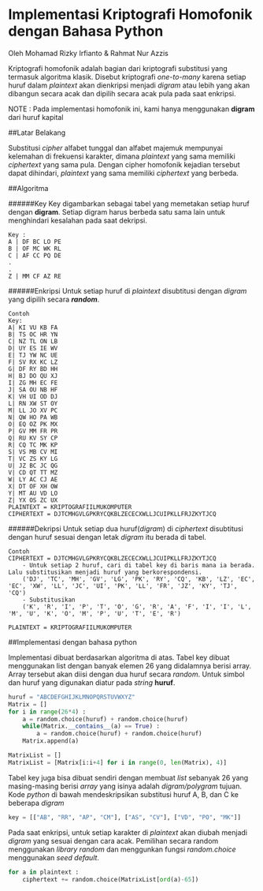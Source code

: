 # Implementasi Kriptografi Homofonik dengan Bahasa Python

Oleh Mohamad Rizky Irfianto & Rahmat Nur Azzis
       
Kriptografi homofonik adalah bagian dari kriptografi substitusi yang termasuk algoritma klasik. Disebut kriptografi *one-to-many* karena setiap huruf dalam *plaintext* akan dienkripsi menjadi *digram* atau lebih yang akan dibangun secara acak dan dipilih secara acak pula pada saat enkripsi. 

NOTE : Pada implementasi homofonik ini, kami hanya menggunakan **digram** dari huruf kapital

##Latar Belakang

Substitusi *cipher* alfabet tunggal dan alfabet majemuk mempunyai kelemahan di frekuensi karakter, dimana *plaintext* yang sama memiliki *ciphertext* yang sama pula. Dengan cipher homofonik kejadian tersebut dapat dihindari, *plaintext* yang sama memiliki *ciphertext* yang berbeda.

##Algoritma

######Key
Key digambarkan sebagai tabel yang memetakan setiap huruf dengan **digram**. Setiap digram harus berbeda satu sama lain untuk menghindari kesalahan pada saat dekripsi.

```
Key :
A | DF BC LO PE
B | OF MC WK RL
C | AF CC PQ DE
.
.
Z | MM CF AZ RE
```

######Enkripsi
Untuk setiap huruf di *plaintext* disubtitusi dengan *digram* yang dipilih secara ***random***.
```
Contoh
Key:
A| KI VU KB FA
B| TS OC HR YN
C| NZ TL ON LB
D| UY ES IE WV
E| TJ YW NC UE
F| SV RX KC LZ
G| DF RY BD HH
H| BJ DO QU XJ
I| ZG MH EC FE
J| SA OU NB HF
K| VH UI OD DJ
L| RN XW ST OY
M| LL JO XV PC
N| QW HO PA WB
O| EQ OZ PK MX
P| GV MM FR PR
Q| RU KV SY CP
R| CQ TC MK KP
S| VS MB CV MI
T| VC ZS KY LG
U| JZ BC JC QG
V| CD QT TT MZ
W| LY AC CJ AE
X| DT OF XH OW
Y| MT AU VD LO
Z| YX OS ZC UX
PLAINTEXT = KRIPTOGRAFIILMUKOMPUTER
CIPHERTEXT = DJTCMHGVLGPKRYCQKBLZECECXWLLJCUIPKLLFRJZKYTJCQ
```

######Dekripsi
Untuk setiap  dua huruf(*digram*) di *ciphertext* disubtitusi dengan huruf sesuai dengan letak *digram* itu berada di tabel.
```
Contoh
CIPHERTEXT = DJTCMHGVLGPKRYCQKBLZECECXWLLJCUIPKLLFRJZKYTJCQ
	- Untuk setiap 2 huruf, cari di tabel key di baris mana ia berada. Lalu substitusikan menjadi huruf yang berkorespondensi.
	('DJ', 'TC', 'MH', 'GV', 'LG', 'PK', 'RY', 'CQ', 'KB', 'LZ', 'EC', 'EC', 'XW', 'LL', 'JC', 'UI', 'PK', 'LL', 'FR', 'JZ', 'KY', 'TJ', 'CQ')
	- Substitusikan
	('K', 'R', 'I', 'P', 'T', 'O', 'G', 'R', 'A', 'F', 'I', 'I', 'L', 'M', 'U', 'K', 'O', 'M', 'P', 'U', 'T', 'E', 'R')

PLAINTEXT = KRIPTOGRAFIILMUKOMPUTER
```

##Implementasi dengan bahasa python

Implementasi dibuat berdasarkan algoritma di atas. Tabel key dibuat menggunakan list dengan banyak elemen 26 yang didalamnya berisi array. Array tersebut akan diisi dengan dua huruf secara *random*. Untuk simbol dan huruf yang digunakan diatur pada *string* **huruf**. 

```python
huruf = "ABCDEFGHIJKLMNOPQRSTUVWXYZ"
Matrix = []
for i in range(26*4) : 
	a = random.choice(huruf) + random.choice(huruf)
	while(Matrix.__contains__(a) == True) : 
		a = random.choice(huruf) + random.choice(huruf)
	Matrix.append(a)

MatrixList = []
MatrixList = [Matrix[i:i+4] for i in range(0, len(Matrix), 4)]
```
Tabel key juga bisa dibuat sendiri dengan membuat *list* sebanyak 26 yang masing-masing berisi *array* yang isinya adalah *digram/polygram* tujuan. Kode *python* di bawah mendeskripsikan substitusi huruf A, B, dan C ke beberapa *digram*

```python
key = [["AB", "RR", "AP", "CM"], ["AS", "CV"], ["VD", "PO", "MK"]]
```

Pada saat enkripsi, untuk setiap karakter di *plaintext* akan diubah menjadi *digram* yang sesuai dengan cara acak. Pemilihan secara random menggunakan *library random* dan menggunkan fungsi *random.choice* menggunakan *seed default*.

```python
for a in plaintext : 
	ciphertext += random.choice(MatrixList[ord(a)-65])
```


